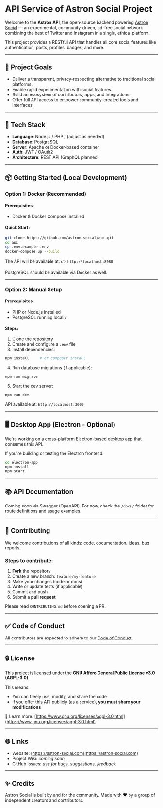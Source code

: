 # API Service of Astron Social Project 

Welcome to the **Astron API**, the open-source backend powering [Astron Social](https://astron-social.com) — an experimental, community-driven, ad-free social network combining the best of Twitter and Instagram in a single, ethical platform.

This project provides a RESTful API that handles all core social features like authentication, posts, profiles, badges, and more.

---

## 🚀 Project Goals

- Deliver a transparent, privacy-respecting alternative to traditional social platforms.
- Enable rapid experimentation with social features.
- Build an ecosystem of contributors, apps, and integrations.
- Offer full API access to empower community-created tools and interfaces.

---

## 🧰 Tech Stack

- **Language**: Node.js / PHP / (adjust as needed)
- **Database**: PostgreSQL
- **Server**: Apache or Docker-based container
- **Auth**: JWT / OAuth2
- **Architecture**: REST API (GraphQL planned)

---

## 📦 Getting Started (Local Development)

### Option 1: Docker (Recommended)

#### Prerequisites:
- Docker & Docker Compose installed

#### Quick Start:

```bash
git clone https://github.com/astron-social/api.git
cd api
cp .env.example .env
docker-compose up --build
```

The API will be available at:
👉 `http://localhost:8080`

PostgreSQL should be available via Docker as well.

---

### Option 2: Manual Setup

#### Prerequisites:

* PHP or Node.js installed
* PostgreSQL running locally

#### Steps:

1. Clone the repository
2. Create and configure a `.env` file
3. Install dependencies:

```bash
npm install     # or composer install
```

4. Run database migrations (if applicable):

```bash
npm run migrate
```

5. Start the dev server:

```bash
npm run dev
```

API available at: `http://localhost:3000`

---

## 🖥️ Desktop App (Electron - Optional)

We're working on a cross-platform Electron-based desktop app that consumes this API.

If you're building or testing the Electron frontend:

```bash
cd electron-app
npm install
npm start
```

---

## 📚 API Documentation

Coming soon via Swagger (OpenAPI). For now, check the `/docs/` folder for route definitions and usage examples.

---

## 🤝 Contributing

We welcome contributions of all kinds: code, documentation, ideas, bug reports.

### Steps to contribute:

1. **Fork** the repository
2. Create a new branch: `feature/my-feature`
3. Make your changes (code or docs)
4. Write or update tests (if applicable)
5. Commit and push
6. Submit a **pull request**

Please read `CONTRIBUTING.md` before opening a PR.

---

## ✅ Code of Conduct

All contributors are expected to adhere to our [Code of Conduct](CODE_OF_CONDUCT.md).

---

## 🔒 License

This project is licensed under the **GNU Affero General Public License v3.0 (AGPL-3.0)**.

This means:

* You can freely use, modify, and share the code
* If you offer this API publicly (as a service), **you must share your modifications**

🔗 Learn more: [https://www.gnu.org/licenses/agpl-3.0.html](https://www.gnu.org/licenses/agpl-3.0.html)

---

## 🌐 Links

* Website: [https://astron-social.com](https://astron-social.com)
* Project Wiki: *coming soon*
* GitHub Issues: *use for bugs, suggestions, feedback*

---

## ✨ Credits

Astron Social is built by and for the community.
Made with ❤️ by a group of independent creators and contributors.
